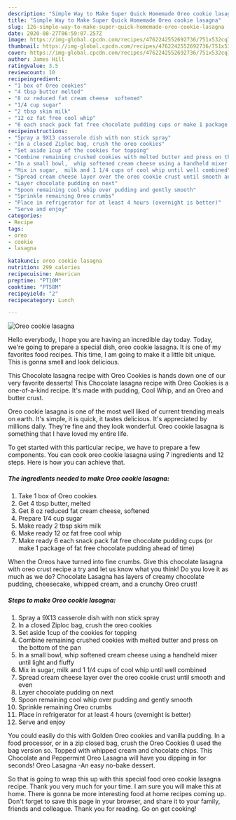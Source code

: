 ```yaml
---
description: "Simple Way to Make Super Quick Homemade Oreo cookie lasagna"
title: "Simple Way to Make Super Quick Homemade Oreo cookie lasagna"
slug: 126-simple-way-to-make-super-quick-homemade-oreo-cookie-lasagna
date: 2020-08-27T06:59:07.257Z
image: https://img-global.cpcdn.com/recipes/4762242552692736/751x532cq70/oreo-cookie-lasagna-recipe-main-photo.jpg
thumbnail: https://img-global.cpcdn.com/recipes/4762242552692736/751x532cq70/oreo-cookie-lasagna-recipe-main-photo.jpg
cover: https://img-global.cpcdn.com/recipes/4762242552692736/751x532cq70/oreo-cookie-lasagna-recipe-main-photo.jpg
author: James Hill
ratingvalue: 3.5
reviewcount: 10
recipeingredient:
- "1 box of Oreo cookies"
- "4 tbsp butter melted"
- "8 oz reduced fat cream cheese  softened"
- "1/4 cup sugar"
- "2 tbsp skim milk"
- "12 oz fat free cool whip"
- "6 each snack pack fat free chocolate pudding cups or make 1 package of fat free chocolate pudding ahead of time"
recipeinstructions:
- "Spray a 9X13 casserole dish with non stick spray"
- "In a closed Ziploc bag, crush the oreo cookies"
- "Set aside 1cup of the cookies for topping"
- "Combine remaining crushed cookies with melted butter and press on the bottom of the pan"
- "In a small bowl,  whip softened cream cheese using a handheld mixer until light and fluffy"
- "Mix in sugar,  milk and 1 1/4 cups of cool whip until well combined"
- "Spread cream cheese layer over the oreo cookie crust until smooth and even"
- "Layer chocolate pudding on next"
- "Spoon remaining cool whip over pudding and gently smooth"
- "Sprinkle remaining Oreo crumbs"
- "Place in refrigerator for at least 4 hours (overnight is better)"
- "Serve and enjoy"
categories:
- Recipe
tags:
- oreo
- cookie
- lasagna

katakunci: oreo cookie lasagna 
nutrition: 299 calories
recipecuisine: American
preptime: "PT10M"
cooktime: "PT58M"
recipeyield: "2"
recipecategory: Lunch

---
```



![Oreo cookie lasagna](https://img-global.cpcdn.com/recipes/4762242552692736/751x532cq70/oreo-cookie-lasagna-recipe-main-photo.jpg)

Hello everybody, I hope you are having an incredible day today. Today, we're going to prepare a special dish, oreo cookie lasagna. It is one of my favorites food recipes. This time, I am going to make it a little bit unique. This is gonna smell and look delicious.

This Chocolate lasagna recipe with Oreo Cookies is hands down one of our very favorite desserts! This Chocolate lasagna recipe with Oreo Cookies is a one-of-a-kind recipe. It&#39;s made with pudding, Cool Whip, and an Oreo and butter crust.

Oreo cookie lasagna is one of the most well liked of current trending meals on earth. It's simple, it is quick, it tastes delicious. It's appreciated by millions daily. They're fine and they look wonderful. Oreo cookie lasagna is something that I have loved my entire life.


To get started with this particular recipe, we have to prepare a few components. You can cook oreo cookie lasagna using 7 ingredients and 12 steps. Here is how you can achieve that.

<!--inarticleads1-->

##### The ingredients needed to make Oreo cookie lasagna:

1. Take 1 box of Oreo cookies
1. Get 4 tbsp butter, melted
1. Get 8 oz reduced fat cream cheese,  softened
1. Prepare 1/4 cup sugar
1. Make ready 2 tbsp skim milk
1. Make ready 12 oz fat free cool whip
1. Make ready 6 each snack pack fat free chocolate pudding cups (or make 1 package of fat free chocolate pudding ahead of time)


When the Oreos have turned into fine crumbs. Give this chocolate lasagna with oreo crust recipe a try and let us know what you think! Do you love it as much as we do? Chocolate Lasagna has layers of creamy chocolate pudding, cheesecake, whipped cream, and a crunchy Oreo crust! 

<!--inarticleads2-->

##### Steps to make Oreo cookie lasagna:

1. Spray a 9X13 casserole dish with non stick spray
1. In a closed Ziploc bag, crush the oreo cookies
1. Set aside 1cup of the cookies for topping
1. Combine remaining crushed cookies with melted butter and press on the bottom of the pan
1. In a small bowl,  whip softened cream cheese using a handheld mixer until light and fluffy
1. Mix in sugar,  milk and 1 1/4 cups of cool whip until well combined
1. Spread cream cheese layer over the oreo cookie crust until smooth and even
1. Layer chocolate pudding on next
1. Spoon remaining cool whip over pudding and gently smooth
1. Sprinkle remaining Oreo crumbs
1. Place in refrigerator for at least 4 hours (overnight is better)
1. Serve and enjoy


You could easily do this with Golden Oreo cookies and vanilla pudding. In a food processor, or in a zip closed bag, crush the Oreo Cookies (I used the bag version so. Topped with whipped cream and chocolate chips. This Chocolate and Peppermint Oreo Lasagna will have you dipping in for seconds! Oreo Lasagna -An easy no-bake dessert. 

So that is going to wrap this up with this special food oreo cookie lasagna recipe. Thank you very much for your time. I am sure you will make this at home. There is gonna be more interesting food at home recipes coming up. Don't forget to save this page in your browser, and share it to your family, friends and colleague. Thank you for reading. Go on get cooking!

